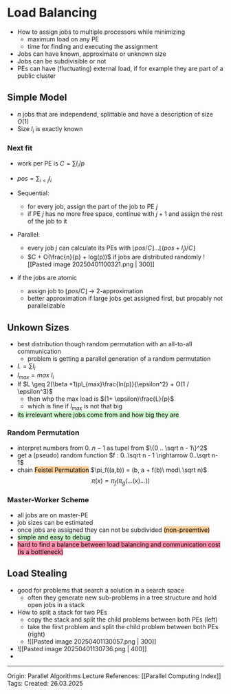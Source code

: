 # Load Balancing

- How to assign jobs to multiple processors while minimizing
	- maximum load on any PE
	- time for finding and executing the assignment
- Jobs can have known, approximate or unknown size 
- Jobs can be subdivisible or not
- PEs can have (fluctuating) external load, if for example they are part of a public cluster

## Simple Model

- $n$ jobs that are independend, splittable and have a description of size $O(1)$
- Size $l_i$ is exactly known

### Next fit

- work per PE is $C = \sum l_i / p$
- $pos = \sum_{i < j} l_i$
- Sequential:
	- for every job, assign the part of the job to PE $j$
	- if PE $j$ has no more free space, continue with $j + 1$ and assign the rest of the job to it
- Parallel:
	- every job $j$ can calculate its PEs with $\lfloor pos / C \rfloor \dots \lfloor (pos + l_j) / C \rfloor$
	- $C + O(\frac{n}{p} + log(p))$ if jobs are distributed randomly
![[Pasted image 20250401100321.png | 300]]

- if the jobs are atomic
	- assign job to $\lfloor pos / C \rfloor$ -> 2-approximation
	- better approximation if large jobs get assigned first, but propably not parallelizable

## Unkown Sizes

- best distribution though random permutation with an all-to-all communication
	- problem is getting a parallel generation of a random permutation
- $L = \sum l_i$
- $l_{max} = max\ l_i$
- If $L \geq 2(\beta +1)pl_{max}\frac{ln(p)}{\epsilon^2} + O(1 / \epsilon^3)$
	- then whp the max load is $(1+ \epsilon)\frac{L}{p}$
	- which is fine if $l_{max}$ is not that big
- <mark style="background: #BBFABBA6;">its irrelevant where jobs come from and how big they are</mark>

### Random Permutation

- interpret numbers from $0 .. n-1$ as tupel from $\{0 .. \sqrt n - 1\}^2$
- get a (pseudo) random function $f : 0..\sqrt n - 1 \rightarrow 0..\sqrt n- 1$
- chain <mark style="background: #FFB86CA6;">Feistel Permutation</mark> $\pi_f((a,b)) = (b, a + f(b)\ mod\ \sqrt n)$ 
$$\pi(x) = \pi_f(\pi_g(\dots(x)\dots))$$

### Master-Worker Scheme

- all jobs are on master-PE
- job sizes can be estimated 
- once jobs are assigned they can not be subdivided <mark style="background: #FFB86CA6;">(non-preemtive)</mark>
- <mark style="background: #BBFABBA6;">simple and easy to debug</mark>
- <mark style="background: #FF5582A6;">hard to find a balance between load balancing and communication cost (is a bottleneck)</mark>

## Load Stealing

- good for problems that search a solution in a search space
	- often they generate new sub-problems in a tree structure and hold open jobs in a stack
- How to split a stack for two PEs
	- copy the stack and split the child problems between both PEs (left)
	- take the first problem and split the child problem between both PEs (right)
	- ![[Pasted image 20250401130057.png | 300]]
- ![[Pasted image 20250401130736.png | 400]]
- 

---

Origin: Parallel Algorithms Lecture
References: [[Parallel Computing Index]]
Tags: 
Created: 26.03.2025

